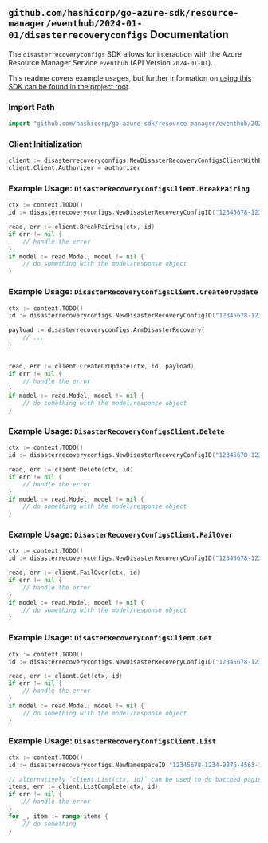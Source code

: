 
## `github.com/hashicorp/go-azure-sdk/resource-manager/eventhub/2024-01-01/disasterrecoveryconfigs` Documentation

The `disasterrecoveryconfigs` SDK allows for interaction with the Azure Resource Manager Service `eventhub` (API Version `2024-01-01`).

This readme covers example usages, but further information on [using this SDK can be found in the project root](https://github.com/hashicorp/go-azure-sdk/tree/main/docs).

### Import Path

```go
import "github.com/hashicorp/go-azure-sdk/resource-manager/eventhub/2024-01-01/disasterrecoveryconfigs"
```


### Client Initialization

```go
client := disasterrecoveryconfigs.NewDisasterRecoveryConfigsClientWithBaseURI("https://management.azure.com")
client.Client.Authorizer = authorizer
```


### Example Usage: `DisasterRecoveryConfigsClient.BreakPairing`

```go
ctx := context.TODO()
id := disasterrecoveryconfigs.NewDisasterRecoveryConfigID("12345678-1234-9876-4563-123456789012", "example-resource-group", "namespaceValue", "disasterRecoveryConfigValue")

read, err := client.BreakPairing(ctx, id)
if err != nil {
	// handle the error
}
if model := read.Model; model != nil {
	// do something with the model/response object
}
```


### Example Usage: `DisasterRecoveryConfigsClient.CreateOrUpdate`

```go
ctx := context.TODO()
id := disasterrecoveryconfigs.NewDisasterRecoveryConfigID("12345678-1234-9876-4563-123456789012", "example-resource-group", "namespaceValue", "disasterRecoveryConfigValue")

payload := disasterrecoveryconfigs.ArmDisasterRecovery{
	// ...
}


read, err := client.CreateOrUpdate(ctx, id, payload)
if err != nil {
	// handle the error
}
if model := read.Model; model != nil {
	// do something with the model/response object
}
```


### Example Usage: `DisasterRecoveryConfigsClient.Delete`

```go
ctx := context.TODO()
id := disasterrecoveryconfigs.NewDisasterRecoveryConfigID("12345678-1234-9876-4563-123456789012", "example-resource-group", "namespaceValue", "disasterRecoveryConfigValue")

read, err := client.Delete(ctx, id)
if err != nil {
	// handle the error
}
if model := read.Model; model != nil {
	// do something with the model/response object
}
```


### Example Usage: `DisasterRecoveryConfigsClient.FailOver`

```go
ctx := context.TODO()
id := disasterrecoveryconfigs.NewDisasterRecoveryConfigID("12345678-1234-9876-4563-123456789012", "example-resource-group", "namespaceValue", "disasterRecoveryConfigValue")

read, err := client.FailOver(ctx, id)
if err != nil {
	// handle the error
}
if model := read.Model; model != nil {
	// do something with the model/response object
}
```


### Example Usage: `DisasterRecoveryConfigsClient.Get`

```go
ctx := context.TODO()
id := disasterrecoveryconfigs.NewDisasterRecoveryConfigID("12345678-1234-9876-4563-123456789012", "example-resource-group", "namespaceValue", "disasterRecoveryConfigValue")

read, err := client.Get(ctx, id)
if err != nil {
	// handle the error
}
if model := read.Model; model != nil {
	// do something with the model/response object
}
```


### Example Usage: `DisasterRecoveryConfigsClient.List`

```go
ctx := context.TODO()
id := disasterrecoveryconfigs.NewNamespaceID("12345678-1234-9876-4563-123456789012", "example-resource-group", "namespaceValue")

// alternatively `client.List(ctx, id)` can be used to do batched pagination
items, err := client.ListComplete(ctx, id)
if err != nil {
	// handle the error
}
for _, item := range items {
	// do something
}
```
